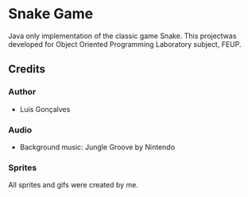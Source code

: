 # Snake Game 
Java only implementation of the classic game Snake. This projectwas developed for Object Oriented Programming Laboratory subject, FEUP.


## Credits
### Author
* Luís Gonçalves
 
### Audio
* Background music: Jungle Groove by Nintendo

### Sprites
All sprites and gifs were created by me.
